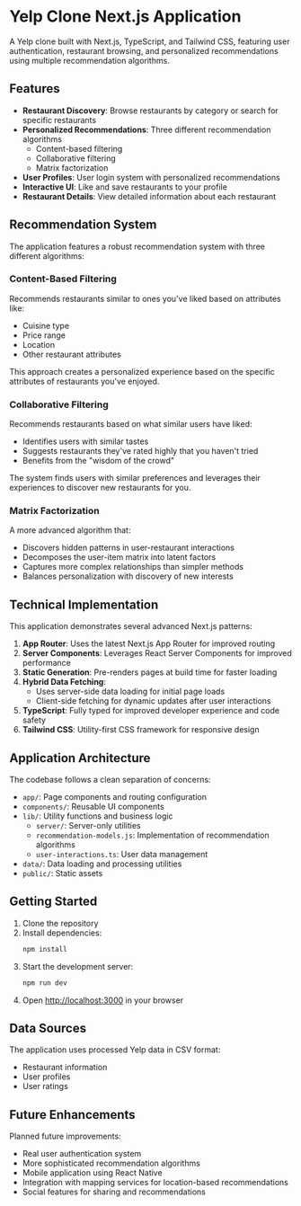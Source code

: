 # Yelp Clone Next.js Application

A Yelp clone built with Next.js, TypeScript, and Tailwind CSS, featuring user authentication, restaurant browsing, and personalized recommendations using multiple recommendation algorithms.

## Features

- **Restaurant Discovery**: Browse restaurants by category or search for specific restaurants
- **Personalized Recommendations**: Three different recommendation algorithms
  - Content-based filtering
  - Collaborative filtering
  - Matrix factorization
- **User Profiles**: User login system with personalized recommendations
- **Interactive UI**: Like and save restaurants to your profile
- **Restaurant Details**: View detailed information about each restaurant

## Recommendation System

The application features a robust recommendation system with three different algorithms:

### Content-Based Filtering

Recommends restaurants similar to ones you've liked based on attributes like:
- Cuisine type
- Price range
- Location
- Other restaurant attributes

This approach creates a personalized experience based on the specific attributes of restaurants you've enjoyed.

### Collaborative Filtering

Recommends restaurants based on what similar users have liked:
- Identifies users with similar tastes
- Suggests restaurants they've rated highly that you haven't tried
- Benefits from the "wisdom of the crowd"

The system finds users with similar preferences and leverages their experiences to discover new restaurants for you.

### Matrix Factorization

A more advanced algorithm that:
- Discovers hidden patterns in user-restaurant interactions
- Decomposes the user-item matrix into latent factors
- Captures more complex relationships than simpler methods
- Balances personalization with discovery of new interests

## Technical Implementation

This application demonstrates several advanced Next.js patterns:

1. **App Router**: Uses the latest Next.js App Router for improved routing
2. **Server Components**: Leverages React Server Components for improved performance
3. **Static Generation**: Pre-renders pages at build time for faster loading
4. **Hybrid Data Fetching**: 
   - Uses server-side data loading for initial page loads
   - Client-side fetching for dynamic updates after user interactions
5. **TypeScript**: Fully typed for improved developer experience and code safety
6. **Tailwind CSS**: Utility-first CSS framework for responsive design

## Application Architecture

The codebase follows a clean separation of concerns:

- `app/`: Page components and routing configuration
- `components/`: Reusable UI components
- `lib/`: Utility functions and business logic
  - `server/`: Server-only utilities
  - `recommendation-models.js`: Implementation of recommendation algorithms
  - `user-interactions.ts`: User data management
- `data/`: Data loading and processing utilities
- `public/`: Static assets

## Getting Started

1. Clone the repository
2. Install dependencies:
   ```bash
   npm install
   ```
3. Start the development server:
   ```bash
   npm run dev
   ```
4. Open [http://localhost:3000](http://localhost:3000) in your browser

## Data Sources

The application uses processed Yelp data in CSV format:
- Restaurant information
- User profiles
- User ratings

## Future Enhancements

Planned future improvements:
- Real user authentication system
- More sophisticated recommendation algorithms
- Mobile application using React Native
- Integration with mapping services for location-based recommendations
- Social features for sharing and recommendations 